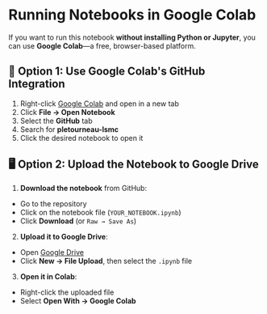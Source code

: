 # Running Notebooks in Google Colab

If you want to run this notebook **without installing Python or Jupyter**, you can use **Google Colab**—a free, browser-based platform.

## 🚀 Option 1: Use Google Colab's GitHub Integration

1. Right-click [Google Colab](https://colab.research.google.com) and open in a new tab
2. Click **File → Open Notebook**
3. Select the **GitHub** tab
4. Search for **pletourneau-lsmc**
5. Click the desired notebook to open it


## 🖥️ Option 2: Upload the Notebook to Google Drive

1. **Download the notebook** from GitHub:
- Go to the repository
- Click on the notebook file (`YOUR_NOTEBOOK.ipynb`)
- Click **Download** (or `Raw → Save As`)
2. **Upload it to Google Drive**:
- Open [Google Drive](https://drive.google.com)
- Click **New → File Upload**, then select the `.ipynb` file
3. **Open it in Colab**:
- Right-click the uploaded file
- Select **Open With → Google Colab**
